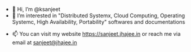 - 👋 Hi, I’m @ksanjeet
- 👀 I’m interested in "Distributed Systemx, Cloud Computing, Operating Systemc, High Availability, Portability" softwares and documentations
<!---- 🌱 I’m currently learning ...
- 💞️ I’m looking to collaborate on ...--->
- 📫 You can visit my website https://sanjeet.jhajee.in or reach me via email at sanjeet@jhajee.in

<!---
ksanjeet/ksanjeet is a ✨ special ✨ repository because its `README.md` (this file) appears on your GitHub profile.
You can click the Preview link to take a look at your changes.
--->
